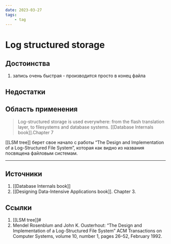 ```yaml
---
date: 2023-03-27
tags:
    - tag
---
```

# Log structured storage

## Достоинства

1. запись очень быстрая - производится просто в конец файла

## Недостатки

## Область применения

> Log-structured storage is used everywhere: from the flash translation layer, to filesystems and database systems. [[Database Internals book]].Chapter 7

[[LSM tree]] берет свое начало с работы “The Design and Implementation of a Log-Structured File System”, которая как видно из названия посвящена файловым системам.

---

## Источники

1. [[Database Internals book]]
1. [[Designing Data-Intensive Applications book]]. Chapter 3.

## Ссылки

1. [[LSM tree]]#
1. Mendel Rosenblum and John K. Ousterhout: “The Design and Implementation of a Log-Structured File System” ACM Transactions on Computer Systems, volume 10, number 1, pages 26–52, February 1992.